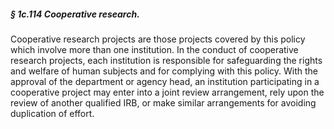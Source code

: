 ##### § 1c.114 Cooperative research. #####

Cooperative research projects are those projects covered by this policy which involve more than one institution. In the conduct of cooperative research projects, each institution is responsible for safeguarding the rights and welfare of human subjects and for complying with this policy. With the approval of the department or agency head, an institution participating in a cooperative project may enter into a joint review arrangement, rely upon the review of another qualified IRB, or make similar arrangements for avoiding duplication of effort.